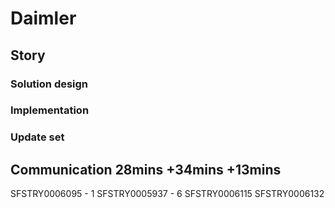 # Daimler

## Story

### Solution design

### Implementation

### Update set

## Communication 28mins +34mins +13mins



SFSTRY0006095 - 1
SFSTRY0005937 - 6
SFSTRY0006115
SFSTRY0006132